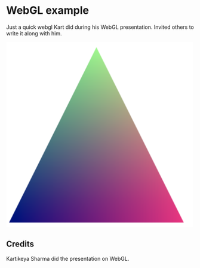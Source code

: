 # WebGL example

Just a quick webgl Kart did during his WebGL presentation. 
Invited others to write it along with him.

<img src="../assets/outputs/webgl_triangle.png" width="500" />

## Credits
Kartikeya Sharma did the presentation on WebGL.
